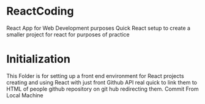 # ReactCoding
React App for Web Development purposes Quick React setup to create a smaller project for react for purposes of practice

# Initialization
This Folder is for setting up a front end environment for React projects creating and using React with just front Github API real quick to link them to HTML of people github repository on git hub redirecting them. 
Commit From Local Machine
